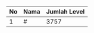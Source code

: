 | No | Nama            | Jumlah Level |
|----|-----------------|--------------|
| 1  | #    |    3757        |
